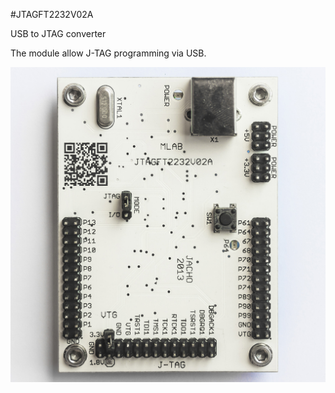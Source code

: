 <!--- PrjInfo ---> <!--- Please remove this line after manually editing --->
<!--- 00a56be08b96043df9e37d6aff7b6990 --->
<!--- Created:20170112-18:22: ---> 
<!--- Author:Mlab: ---> 
<!--- AuthorEmail:mlab@mlab.cz: ---> 
<!--- Tags:imported: ---> 
<!--- Ust:http://www.ust.cz/shop/product_info.php?products_id=236: ---> 
<!--- Name:JTAGFT2232V02A: --->
#JTAGFT2232V02A 
<!--- LongName --->
USB to JTAG converter
<!--- ELongName ---> 

<!--- Lead --->
The module allow J-TAG programming via USB.
<!--- ELead ---> 

![LeadImg](DOC/SRC/img/JTAGFT2232V02A_Top_Big.jpg) 


​
​
<!--- Description --->
<!--- EDescription --->
<!--- Content --->
<!--- EContent --->
            